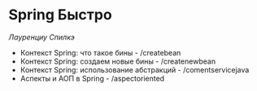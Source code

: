 # Spring Быстро
*Лауренциу Спилкэ*

* Контекст Spring: что такое бины - /createbean
* Контекст Spring: создаем новые бины - /createnewbean
* Контекст Spring: использование абстракций - /comentservicejava
* Аспекты и АОП в Spring - /aspectoriented